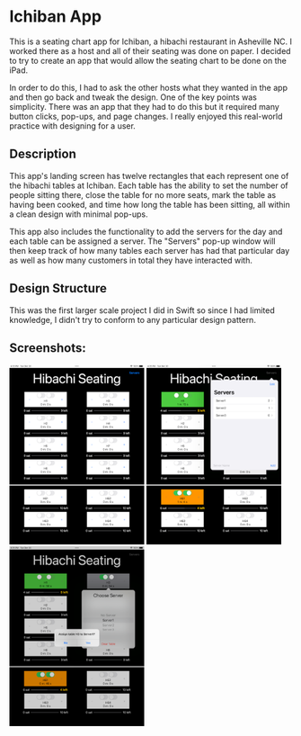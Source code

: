 # Ichiban App

This is a seating chart app for Ichiban, a hibachi restaurant in Asheville NC. I worked there as a host and all of their seating was done on paper. I decided to try to create an app that would allow the seating chart to be done on the iPad.

In order to do this, I had to ask the other hosts what they wanted in the app and then go back and tweak the design. One of the key points was simplicity. There was an app that they had to do this but it required many button clicks, pop-ups, and page changes. I really enjoyed this real-world practice with designing for a user. 
 

## Description
This app's landing screen has twelve rectangles that each represent one of the hibachi tables at Ichiban. Each table has the ability to set the number of people sitting there, close the table for no more seats, mark the table as having been cooked, and time how long the table has been sitting, all within a clean design with minimal pop-ups. 

This app also includes the functionality to add the servers for the day and each table can be assigned a server. The "Servers" pop-up window will then keep track of how many tables each server has had that particular day as well as how many customers in total they have interacted with.

## Design Structure
This was the first larger scale project I did in Swift so since I had limited knowledge, I didn't try to conform to any particular design pattern.

## Screenshots:
<div align=left>

<img src="https://raw.githubusercontent.com/jpass23/Ichiban/main/Screenshots/Main%20Screen.png" alt="drawing" width="240"/>

<img src="https://raw.githubusercontent.com/jpass23/Ichiban/main/Screenshots/Add%20Server.png" alt="drawing" width="240"/>

<img src="https://raw.githubusercontent.com/jpass23/Ichiban/main/Screenshots/Set%20Server.png" alt="drawing" width="240"/>

</div>
